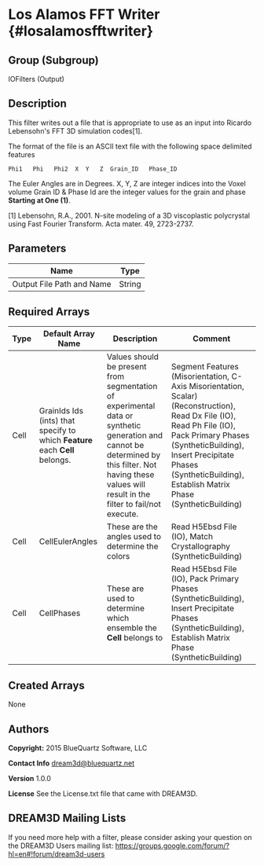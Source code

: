 Los Alamos FFT Writer {#losalamosfftwriter}
=====

## Group (Subgroup) ##
IOFilters (Output)


## Description ##
This filter writes out a file that is appropriate to use as an input into Ricardo Lebensohn's FFT 3D simulation codes[1].

The format of the file is an ASCII text file with the following space delimited features

	Phi1   Phi   Phi2  X  Y   Z  Grain_ID   Phase_ID

The Euler Angles are in Degrees.
X, Y, Z are integer indices into the Voxel volume
Grain ID & Phase Id are the integer values for the grain and phase **Starting at One (1)**.


[1] Lebensohn, R.A., 2001. N-site modeling of a 3D viscoplastic polycrystal using Fast Fourier Transform. Acta mater. 49, 2723-2737.


## Parameters ##


| Name             | Type |
|------------------|------|
| Output File Path and Name |  String  |


## Required Arrays ##

| Type | Default Array Name | Description | Comment |
|------|--------------------|-------------|---------|
| Cell | GrainIds Ids (ints) that specify to which **Feature** each **Cell** belongs. | Values should be present from segmentation of experimental data or synthetic generation and cannot be determined by this filter. Not having these values will result in the filter to fail/not execute. | Segment Features (Misorientation, C-Axis Misorientation, Scalar) (Reconstruction), Read Dx File (IO), Read Ph File (IO), Pack Primary Phases (SyntheticBuilding), Insert Precipitate Phases (SyntheticBuilding), Establish Matrix Phase (SyntheticBuilding) |
| Cell | CellEulerAngles | These are the angles used to determine the colors | Read H5Ebsd File (IO), Match Crystallography (SyntheticBuilding) |
| Cell | CellPhases |  These are used to determine which ensemble the **Cell** belongs to | Read H5Ebsd File (IO), Pack Primary Phases (SyntheticBuilding), Insert Precipitate Phases (SyntheticBuilding), Establish Matrix Phase (SyntheticBuilding) |


## Created Arrays ##

None



## Authors ##

**Copyright:** 2015 BlueQuartz Software, LLC

**Contact Info** dream3d@bluequartz.net

**Version** 1.0.0

**License**  See the License.txt file that came with DREAM3D.



## DREAM3D Mailing Lists ##

If you need more help with a filter, please consider asking your question on the DREAM3D Users mailing list:
https://groups.google.com/forum/?hl=en#!forum/dream3d-users


